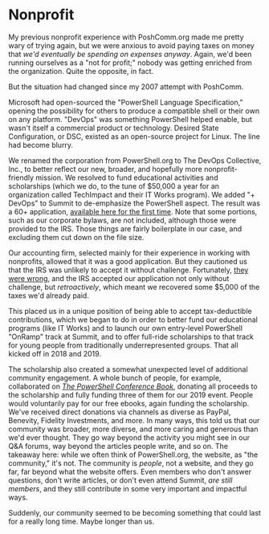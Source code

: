 # Nonprofit
My previous nonprofit experience with PoshComm.org made me pretty wary of trying again, but we were anxious to avoid paying taxes on money that _we'd eventually be spending on expenses anyway_. Again, we'd been running ourselves as a "not for profit;" nobody was getting enriched from the organization. Quite the opposite, in fact.

But the situation had changed since my 2007 attempt with PoshComm. 

Microsoft had open-sourced the "PowerShell Language Specification," opening the possibility for others to produce a compatible shell or their own on any platform. "DevOps" was something PowerShell helped enable, but wasn't itself a commercial product or technology. Desired State Configuration, or DSC, existed as an open-source project for Linux. The line had become blurry.

We renamed the corporation from PowerShell.org to The DevOps Collective, Inc., to better reflect our new, broader, and hopefully more nonprofit-friendly mission. We resolved to fund educational activities and scholarships (which we do, to the tune of $50,000 a year for an organization called TechImpact and their IT Works program). We added "+ DevOps" to Summit to de-emphasize the PowerShell aspect. The result was a 60+ application, [available here for the first time](https://github.com/devops-collective-inc/community-history/blob/master/combo1023.pdf). Note that some portions, such as our corporate bylaws, are not included, although those were provided to the IRS. Those things are fairly boilerplate in our case, and excluding them cut down on the file size.

Our accounting firm, selected mainly for their experience in working with nonprofits, allowed that it was a good application. But they cautioned us that the IRS was unlikely to accept it without challenge. Fortunately, [they were wrong](https://github.com/devops-collective-inc/community-history/blob/master/P.org-NonProfit-IRS.pdf), and the IRS accepted our application not only without challenge, but _retroactively_, which meant we recovered some $5,000 of the taxes we'd already paid.

This placed us in a unique position of being able to accept tax-deductible contributions, which we began to do in order to better fund our educational programs (like IT Works) and to launch our own entry-level PowerShell "OnRamp" track at Summit, and to offer full-ride scholarships to that track for young people from traditionally underrepresented groups. That all kicked off in 2018 and 2019.

The scholarship also created a somewhat unexpected level of additional community engagement. A whole bunch of people, for example, collaborated on [_The PowerShell Conference Book_](http://leanpub.com/powershell-conference-book), donating all proceeds to the scholarship and fully funding three of them for our 2019 event. People would voluntarily pay for our free ebooks, again funding the scholarship. We've received direct donations via channels as diverse as PayPal, Benevity, Fidelity Investments, and more. In many ways, this told us that our community was broader, more diverse, and more caring and generous than we'd ever thought. They go way beyond the activity you might see in our Q&A forums, way beyond the articles people write, and so on. The takeaway here: while we often think of PowerShell.org, the website, as "the community," it's not. The community is _people_, not a website, and they go far, far beyond what the website offers. Even members who don't answer questions, don't write articles, or don't even attend Summit, _are still members_, and they still contribute in some very important and impactful ways.

Suddenly, our community seemed to be becoming something that could last for a really long time. Maybe longer than us.